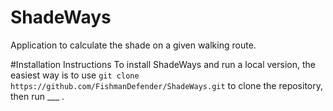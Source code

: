 # ShadeWays
Application to calculate the shade on a given walking route.

#Installation Instructions
To install ShadeWays and run a local version, the easiest way is to use
`git clone https://github.com/FishmanDefender/ShadeWays.git`
to clone the repository, then run ___ .
